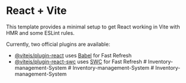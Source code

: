 # React + Vite

This template provides a minimal setup to get React working in Vite with HMR and some ESLint rules.

Currently, two official plugins are available:

- [@vitejs/plugin-react](https://github.com/vitejs/vite-plugin-react/blob/main/packages/plugin-react/README.md) uses [Babel](https://babeljs.io/) for Fast Refresh
- [@vitejs/plugin-react-swc](https://github.com/vitejs/vite-plugin-react-swc) uses [SWC](https://swc.rs/) for Fast Refresh
#   I n v e n t o r y - m a n a g e m e n t - S y s t e m  
 #   I n v e n t o r y - m a n a g e m e n t - S y s t e m  
 #   I n v e n t o r y - m a n a g e m e n t - S y s t e m  
 